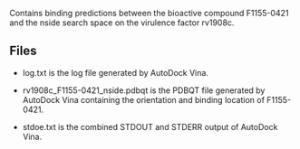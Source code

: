 Contains binding predictions between the bioactive compound F1155-0421 and the nside search space on the virulence factor rv1908c.

## Files

- log.txt is the log file generated by AutoDock Vina.

- rv1908c_F1155-0421_nside.pdbqt is the PDBQT file generated by AutoDock Vina containing the orientation and binding location of F1155-0421.

- stdoe.txt is the combined STDOUT and STDERR output of AutoDock Vina.

